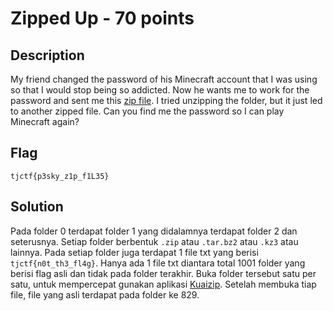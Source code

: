 # Zipped Up - 70 points
## Description

My friend changed the password of his Minecraft account that I was using so that I would stop being so addicted. Now he wants me to work for the password and sent me this [zip file](./0.zip). I tried unzipping the folder, but it just led to another zipped file. Can you find me the password so I can play Minecraft again?

## Flag

```
tjctf{p3sky_z1p_f1L35}
```

## Solution

Pada folder 0 terdapat folder 1 yang didalamnya terdapat folder 2 dan seterusnya. Setiap folder berbentuk `.zip` atau `.tar.bz2` atau `.kz3` atau lainnya. Pada setiap folder juga terdapat 1 file txt yang berisi `tjctf{n0t_th3_fl4g}`. Hanya ada 1 file txt diantara total 1001 folder yang berisi flag asli dan tidak pada folder terakhir.
Buka folder tersebut satu per satu, untuk mempercepat gunakan aplikasi [Kuaizip](http://www.kuaizip.com/en/).
Setelah membuka tiap file, file yang asli terdapat pada folder ke 829.